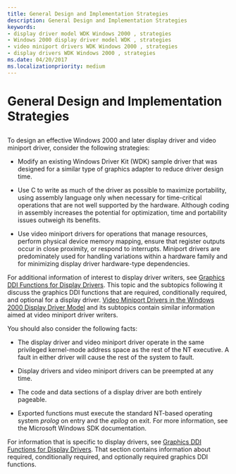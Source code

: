 ```yaml
---
title: General Design and Implementation Strategies
description: General Design and Implementation Strategies
keywords:
- display driver model WDK Windows 2000 , strategies
- Windows 2000 display driver model WDK , strategies
- video miniport drivers WDK Windows 2000 , strategies
- display drivers WDK Windows 2000 , strategies
ms.date: 04/20/2017
ms.localizationpriority: medium
---
```


# General Design and Implementation Strategies


## <span id="ddk_general_design_and_implementation_strategies_gg"></span><span id="DDK_GENERAL_DESIGN_AND_IMPLEMENTATION_STRATEGIES_GG"></span>


To design an effective Windows 2000 and later display driver and video miniport driver, consider the following strategies:

-   Modify an existing Windows Driver Kit (WDK) sample driver that was designed for a similar type of graphics adapter to reduce driver design time.

-   Use C to write as much of the driver as possible to maximize portability, using assembly language only when necessary for time-critical operations that are not well supported by the hardware. Although coding in assembly increases the potential for optimization, time and portability issues outweigh its benefits.

-   Use video miniport drivers for operations that manage resources, perform physical device memory mapping, ensure that register outputs occur in close proximity, or respond to interrupts. Miniport drivers are predominately used for handling variations within a hardware family and for minimizing display driver hardware-type dependencies.

For additional information of interest to display driver writers, see [Graphics DDI Functions for Display Drivers](graphics-ddi-functions-for-display-drivers.md). This topic and the subtopics following it discuss the graphics DDI functions that are required, conditionally required, and optional for a display driver. [Video Miniport Drivers in the Windows 2000 Display Driver Model](video-miniport-drivers-in-the-windows-2000-display-driver-model.md) and its subtopics contain similar information aimed at video miniport driver writers.

You should also consider the following facts:

-   The display driver and video miniport driver operate in the same privileged kernel-mode address space as the rest of the NT executive. A fault in either driver will cause the rest of the system to fault.

-   Display drivers and video miniport drivers can be preempted at any time.

-   The code and data sections of a display driver are both entirely pageable.

-   Exported functions must execute the standard NT-based operating system *prolog* on entry and the *epilog* on exit. For more information, see the Microsoft Windows SDK documentation.

For information that is specific to display drivers, see [Graphics DDI Functions for Display Drivers](graphics-ddi-functions-for-display-drivers.md). That section contains information about required, conditionally required, and optionally required graphics DDI functions.

 

 





